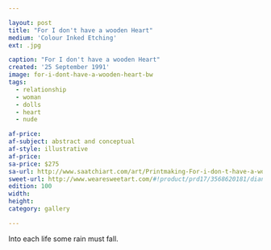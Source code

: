 ```yaml
---

layout: post
title: "For I don't have a wooden Heart"
medium: 'Colour Inked Etching'
ext: .jpg

caption: "For I don't have a wooden Heart"
created: '25 September 1991'
image: for-i-dont-have-a-wooden-heart-bw
tags:
  - relationship
  - woman
  - dolls
  - heart
  - nude

af-price:
af-subject: abstract and conceptual
af-style: illustrative
af-price:
sa-price: $275
sa-url: http://www.saatchiart.com/art/Printmaking-For-i-don-t-have-a-wooden-heart/19454/1611553/view
sweet-url: http://www.wearesweetart.com/#!product/prd17/3568620181/dianne-murphy-%22for-i-dont-have-a-wooden-heart%22
edition: 100
width:
height:
category: gallery

---
```


Into each life some rain must fall.
